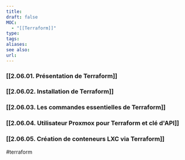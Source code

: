 ```yaml
---
title: 
draft: false
MOC:
  - "[[Terraform]]"
type: 
tags: 
aliases: 
see also: 
url:
---
```


### [[2.06.01. Présentation de Terraform]]
### [[2.06.02. Installation de Terraform]]
### [[2.06.03. Les commandes essentielles de Terraform]]
### [[2.06.04. Utilisateur Proxmox pour Terraform et clé d'API]]

### [[2.06.05. Création de conteneurs LXC via Terraform]]


#terraform 